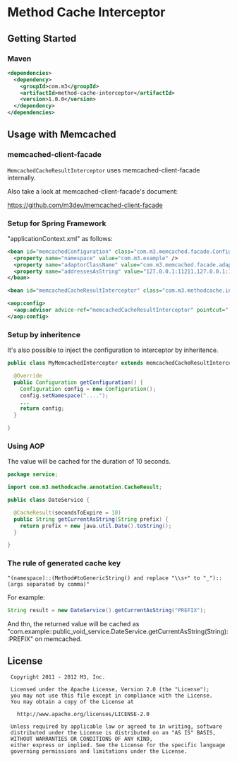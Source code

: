 # Method Cache Interceptor

## Getting Started

### Maven

```xml
<dependencies>
  <dependency>
    <groupId>com.m3</groupId>
    <artifactId>method-cache-interceptor</artifactId>
    <version>1.0.0</version>
  </dependency>
</dependencies>
```

## Usage with Memcached

### memcached-client-facade

`MemcachedCacheResultInterceptor` uses memcached-client-facade internally.

Also take a look at memcached-client-facade's document:

https://github.com/m3dev/memcached-client-facade

### Setup for Spring Framework

"applicationContext.xml" as follows:

```xml
<bean id="memcachedConfiguration" class="com.m3.memcached.facade.Configuration">
  <property name="namespace" value="com.m3.example" />
  <property name="adaptorClassName" value="com.m3.memcached.facade.adaptor.SpymemcachedAdaptor" />
  <property name="addressesAsString" value="127.0.0.1:11211,127.0.0.1:11212" />
</bean>

<bean id="memcachedCacheResultInterceptor" class="com.m3.methodcache.interceptor.MemcachedCacheResultInterceptor"/>

<aop:config>
  <aop:advisor advice-ref="memcachedCacheResultInterceptor" pointcut="..."/>
</aop:config>
```

### Setup by inheritence

It's also possible to inject the configuration to interceptor by inheritence.

```java
public class MyMemcachedInterceptor extends memcachedCacheResultInterceptor {

  @Override
  public Configuration getConfiguration() {
    Configuration config = new Configuration();
    config.setNamespace("....");
    ...
    return config;
  }

}
```

### Using AOP

The value will be cached for the duration of 10 seconds.

```java
package service;

import com.m3.methodcache.annotation.CacheResult;

public class DateService {

  @CacheResult(secondsToExpire = 10)
  public String getCurrentAsString(String prefix) {
    return prefix + new java.util.Date().toString();
  }

}
```

### The rule of generated cache key

```
"(namespace)::(Method#toGenericString() and replace "\\s+" to "_")::(args separated by comma)"
```

For example:

```java
String result = new DateService().getCurrentAsString("PREFIX");
```

And thn, the returned value will be cached as "com.example::public_void_service.DateService.getCurrentAsString(String)::PREFIX" on memcached.


## License

```
 Copyright 2011 - 2012 M3, Inc.

 Licensed under the Apache License, Version 2.0 (the "License");
 you may not use this file except in compliance with the License.
 You may obtain a copy of the License at

   http://www.apache.org/licenses/LICENSE-2.0

 Unless required by applicable law or agreed to in writing, software
 distributed under the License is distributed on an "AS IS" BASIS,
 WITHOUT WARRANTIES OR CONDITIONS OF ANY KIND,
 either express or implied. See the License for the specific language
 governing permissions and limitations under the License.
```



